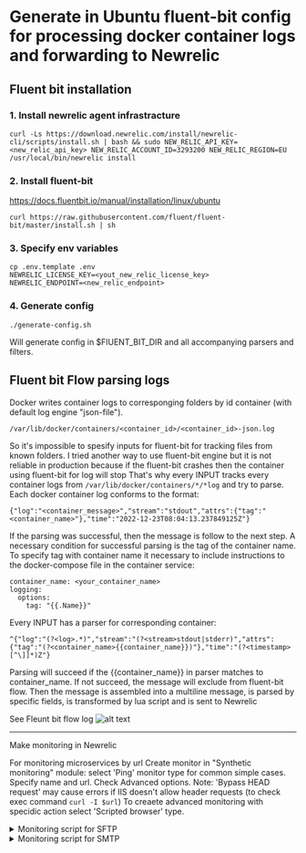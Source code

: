 # Generate in Ubuntu fluent-bit config for processing docker container logs and forwarding to Newrelic

## Fluent bit installation

### 1. Install newrelic agent infrastracture

```
curl -Ls https://download.newrelic.com/install/newrelic-cli/scripts/install.sh | bash && sudo NEW_RELIC_API_KEY=<new_relic_api_key> NEW_RELIC_ACCOUNT_ID=3293200 NEW_RELIC_REGION=EU /usr/local/bin/newrelic install
```

### 2. Install fluent-bit
https://docs.fluentbit.io/manual/installation/linux/ubuntu
```
curl https://raw.githubusercontent.com/fluent/fluent-bit/master/install.sh | sh
```

### 3. Specify env variables
```
cp .env.template .env
NEWRELIC_LICENSE_KEY=<yout_new_relic_license_key>
NEWRELIC_ENDPOINT=<new_relic_endpoint>
```

### 4. Generate config
```
./generate-config.sh
```
Will generate config in $FlUENT_BIT_DIR and all accompanying parsers and filters.


## Fluent bit Flow parsing logs
Docker writes container logs to corresponging folders by id container (with default log engine "json-file").
```
/var/lib/docker/containers/<container_id>/<container_id>-json.log
```
So it's impossible to spesify inputs for fluent-bit for tracking files from known folders.
I tried another way to use fluent-bit engine but it is not reliable in production because 
if the fluent-bit crashes then the container using fluent-bit for log will stop
That's why every INPUT tracks every container logs from `/var/lib/docker/containers/*/*log` and try to parse.
Each docker container log conforms to the format:
```
{"log":"<container_message>","stream":"stdout","attrs":{"tag":"<container_name>"},"time":"2022-12-23T08:04:13.237849125Z"}
```

If the parsing was successful, then the message is follow to the next step. 
A necessary condition for successful parsing is the tag of the container name.
To specify tag with container name it necessary to include instructions to the docker-compose file in the container service:
```
container_name: <your_container_name>
logging:
  options:
    tag: "{{.Name}}"
```
Every INPUT has a parser for corresponding container:
```
^{"log":"(?<log>.*)","stream":"(?<stream>stdout|stderr)","attrs":{"tag":"(?<container_name>{{container_name}})"},"time":"(?<timestamp>[^\]]*)Z"}
```
Parsing will succeed if the {{container_name}} in parser matches to container_name. If not succeed, the message will exclude from fluent-bit flow.
Then the message is assembled into a multiline message, is parsed by specific fields, is transformed by lua script and is sent to Newrelic

See Fleunt bit flow log
![alt text](https://github.com/Maksim-ops/fluent-bit-docker-log-newrelic/blob/main/Fluent-bit-Flow-Docker-logs.jpg?raw=true)


-----------------------------------------------------------------------------------

Make monitoring in Newrelic


For monitoring microservices by url Create monitor in "Synthetic monitoring" module: select 'Ping' monitor type for common simple cases.
Specify name and url. Check Advanced options. Note: 'Bypass HEAD request' may cause errors if IIS doesn't allow header requests (to check exec command `curl -I $url`)
To creaete advanced monitoring with specidic action select 'Scripted browser' type. 


<details>
  <summary>Monitoring script for SFTP</summary>

  ```
// https://discuss.newrelic.com/t/proactively-monitor-non-http-connections-with-new-relic-synthetics/118646
// https://discuss.newrelic.com/t/relic-solution-ftp-sftp-ldap-tcp-and-smtp-examples/118661
// https://www.npmjs.com/package/ssh2-sftp-client
const Client = require('ssh2-sftp-client');
const config = {
  host: $secure.SFTP_HOST,
  port: $secure.SFTP_PORT,
  username: 'vs',
  strictVendor: false,
  privateKey: '-----BEGIN OPENSSH PRIVATE KEY-----\n<private key>\n-----END OPENSSH PRIVATE KEY-----',
  algorithms: { serverHostKey: [ 'ssh-ed25519' ] },
  //debug: msg => { console.error(msg); },
  remotePath: '/vs'
}
const sftp = new Client();
sftp.connect(config)
// uncomment to check listing 
/*.then(() => { return sftp.list(config.remotePath); })
.then(data => { console.log(data); })*/
.then(function (){ return sftp.end(); })
.catch(function(err) { throw err; })
  ```
</details>


<details>
  <summary>Monitoring script for SMTP</summary>
  ```
// https://discuss.newrelic.com/t/proactively-monitor-non-http-connections-with-new-relic-synthetics/118646
// https://discuss.newrelic.com/t/relic-solution-ftp-sftp-ldap-tcp-and-smtp-examples/118661
var assert = require('assert');
var nodemailer = require('nodemailer');

let transporter = nodemailer.createTransport({
    host: $secure.SMTPQBSERVER,
    port: 587,
    auth: {
        user: $secure.NOREPLYMAIL,
        pass: $secure.NOREPLYMAILPASSWORD
   }
});

var message = {
    from: $secure.NOREPLYMAIL,
    to: $secure.QBMAIL,
    subject: 'Test message from New Relic Synthetic monitor',
    text: 'Testing the nodemailer package.',
}

transporter.sendMail(message, function(err, info, response){
    assert.ok(!err, "Error sending email: "+err)
})
  ```
</details>


## Make Alerts

after making monitors it's necessary to make alerts to get notifications

### 1. Create workflows

Workflows allows to send notifications to channels according the data filters.
Filter can include various criteries such as priority, policy name, other mwssage fields.
We use 2 channels: email amd telegram.
For emails channel workflow uses following filter:
`accumulations.policyName contains email AND priority equals CRITICAL OR HIGH`
Add email channel and specify emails

For telegram channel workflow uses following filter:
`accumulations.policyName contains telegram AND priority equals CRITICAL`
Add webhook channel with template:
```
{
  "chat_id": "${CHAT_ID}",
  "disable_notification": false,
  "parse_mode": "HTML",
  "text": "Newrelic\nHost: {{entitiesData.names.[0]}}\nCondition: {{accumulations.conditionName.[0]}}\nPriority: {{ priority }}\nTotal incidents: {{totalIncidents}}\nState {{state}}\nStatus: {{status}}\nIssue url: <a href=\"{{issuePageUrl}}\">link</a>"
}
```

### 3. Create destinations.
Create webhook destination to send notifications to telegram
Specify Endpoint URL:
```
https://api.telegram.org/bot${BOT_API_TOKEN}/sendMessage
```
This destination should be selected in telegram workflow

### 3. Create policies
Policy is a condition set by which data is tracked and if it exceeded condition threshold policy create issue that forward to workflow.
Policy create issue in three ways: 
1) one issue per policy
2) one issue per condition
3) one issue per incident
Each way affects which messages and how often it will come to the channels
We groupped policies by virtual servers, Synthetic monitoing and microservices and select 2 way
For instance, condition for memory of  Webapp server contains following instructions:
```
Name: Memoru usage below 30%
NRQL: SELECT average(host.memoryFreePercent) FROM Metric WHERE host.hostname='WEBAPP'
Priority level Critical: Metric query result is < 10.0 for at least 5 mins
Priority level Warning: Metric query result is < 30.0 for at least 5 mins
Window duration: 1 min
Delay: 2 min
```

